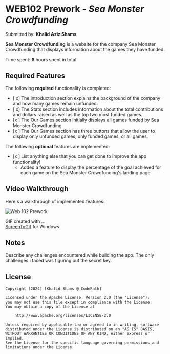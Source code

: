 # WEB102 Prework - *Sea Monster Crowdfunding*

Submitted by: **Khalid Aziz Shams**

**Sea Monster Crowdfunding** is a website for the company Sea Monster Crowdfunding that displays information about the games they have funded.

Time spent: **6** hours spent in total

## Required Features

The following **required** functionality is completed:

* [ x] The introduction section explains the background of the company and how many games remain unfunded.
* [ x] The Stats section includes information about the total contributions and dollars raised as well as the top two most funded games.
* [x ] The Our Games section initially displays all games funded by Sea Monster Crowdfunding
* [x ] The Our Games section has three buttons that allow the user to display only unfunded games, only funded games, or all games.

The following **optional** features are implemented:

* [x ] List anything else that you can get done to improve the app functionality!
  * Added a feature to display the percentage of the goal achieved for each game on the Sea Monster Crowdfunding's landing page
## Video Walkthrough

Here's a walkthrough of implemented features:

<img src='https://github.com/khalidshams1990/web102_prework/blob/main/Web_102_prework.gif?raw=true' title='Web 102 Prework' width='' alt='Web 102 Prework' />

<!-- Replace this with whatever GIF tool you used! -->
GIF created with ...  
[ScreenToGif](https://www.screentogif.com/) for Windows


## Notes

Describe any challenges encountered while building the app.
The only challenges i faced was figuring out the secret key.

## License

    Copyright [2024] [Khalid Shams @ CodePath]

    Licensed under the Apache License, Version 2.0 (the "License");
    you may not use this file except in compliance with the License.
    You may obtain a copy of the License at

        http://www.apache.org/licenses/LICENSE-2.0

    Unless required by applicable law or agreed to in writing, software
    distributed under the License is distributed on an "AS IS" BASIS,
    WITHOUT WARRANTIES OR CONDITIONS OF ANY KIND, either express or implied.
    See the License for the specific language governing permissions and
    limitations under the License.
